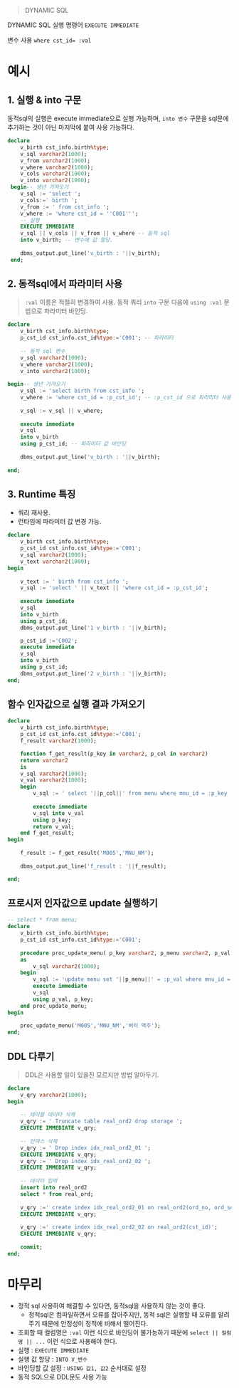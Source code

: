 > DYNAMIC SQL

DYNAMIC SQL 실행 명령어
`EXECUTE IMMEDIATE`

변수 사용
`where cst_id= :val`

# **예시**
## 1. 실행 & into 구문 
동적sql의 실행은 execute immediate으로 실행 가능하며, `into 변수` 구문을 sql문에 추가하는 것이 아닌 마지막에 붙여 사용 가능하다.
``` sql
declare
    v_birth cst_info.birth%type;
    v_sql varchar2(1000);
    v_from varchar2(1000);
    v_where varchar2(1000);
    v_cols varchar2(1000);
    v_into varchar2(1000);
 begin-- 생년 가져오기
    v_sql := 'select ';
    v_cols:=' birth ';
    v_from := ' from cst_info ';
    v_where := 'where cst_id = ''C001''';
    -- 실행 
    EXECUTE IMMEDIATE
    v_sql || v_cols || v_from || v_where -- 동적 sql 
    into v_birth; -- 변수에 값 할당.
    
    dbms_output.put_line('v_birth : '||v_birth);
 end;
```

## 2. 동적sql에서 파라미터 사용
> `:val` 이름은 적절히 변경하여 사용.
> 동적 쿼리 `into` 구문 다음에 `using :val` 문법으로 파라미터 바인딩.

``` SQL
declare 
    v_birth cst_info.birth%type;
    p_cst_id cst_info.cst_id%type:='C001'; -- 파라미터
    
    -- 동적 sql 변수
    v_sql varchar2(1000);
    v_where varchar2(1000);
    v_into varchar2(1000);
    
begin-- 생년 가져오기
    v_sql := 'select birth from cst_info ';
    v_where := 'where cst_id = :p_cst_id'; -- :p_cst_id 으로 파라미터 사용.
    
    v_sql := v_sql || v_where;
    
    execute immediate
    v_sql
    into v_birth
    using p_cst_id; -- 파라미터 값 바인딩
    
    dbms_output.put_line('v_birth : '||v_birth);
    
end;
```

## 3. Runtime 특징
- 쿼리 재사용.
- 런타임에 파라미터 값 변경 가능.

``` sql
declare 
    v_birth cst_info.birth%type;
    p_cst_id cst_info.cst_id%type:='C001';
    v_sql varchar2(1000);
    v_text varchar2(1000);
begin
    
    v_text := ' birth from cst_info ';
    v_sql := 'select ' || v_text || 'where cst_id = :p_cst_id';
    
    execute immediate 
    v_sql
    into v_birth
    using p_cst_id;
    dbms_output.put_line('1 v_birth : '||v_birth);

    p_cst_id :='C002';
    execute immediate 
    v_sql
    into v_birth
    using p_cst_id;
    dbms_output.put_line('2 v_birth : '||v_birth);
end;
```



## 함수 인자값으로 실행 결과 가져오기

``` sql
declare 
    v_birth cst_info.birth%type;
    p_cst_id cst_info.cst_id%type:='C001';
    f_result varchar2(1000);

    function f_get_result(p_key in varchar2, p_col in varchar2)
    return varchar2
    is
    v_sql varchar2(1000);
    v_val varchar2(1000);
    begin
        v_sql := ' select '||p_col||' from menu where mnu_id = :p_key ';
        
        execute immediate
        v_sql into v_val
        using p_key;
        return v_val;
    end f_get_result;
begin
    
    f_result := f_get_result('M005','MNU_NM');
    
    dbms_output.put_line('f_result : '||f_result);

end;
```

##  프로시저 인자값으로  update 실행하기 
``` sql 
-- select * from menu;
declare 
    v_birth cst_info.birth%type;
    p_cst_id cst_info.cst_id%type:='C001';
    
    procedure proc_update_menu( p_key varchar2, p_menu varchar2, p_val varchar2)
    as
        v_sql varchar2(1000);
    begin
        v_sql := 'update menu set '||p_menu||' = :p_val where mnu_id = :p_key';
        execute immediate 
        v_sql
        using p_val, p_key;
    end proc_update_menu;
begin
    
    proc_update_menu('M005','MNU_NM','버터 맥주');
end;
```

## DDL 다루기
> DDL은 사용할 일이 있을진 모르지만 방법 알아두기.

``` SQL
declare
    v_qry varchar2(1000);
begin
    
    -- 테이블 데이타 삭제 
    v_qry := ' Truncate table real_ord2 drop storage ';
    EXECUTE IMMEDIATE v_qry;
    
    -- 인덱스 삭제 
    v_qry := ' Drop index idx_real_ord2_01 ';
    EXECUTE IMMEDIATE v_qry;
    v_qry := ' Drop index idx_real_ord2_02 ';
    EXECUTE IMMEDIATE v_qry;
    
    -- 데이타 입력 
    insert into real_ord2 
    select * from real_ord;
    
    v_qry :=' create index idx_real_ord2_01 on real_ord2(ord_no, ord_seq)';
    EXECUTE IMMEDIATE v_qry;
    
    v_qry :=' create index idx_real_ord2_02 on real_ord2(cst_id)';
    EXECUTE IMMEDIATE v_qry;
    
    commit;
end;
```

# 마무리

- 정적 sql 사용하여 해결할 수 있다면, 동적sql을 사용하지 않는 것이 좋다.
	- 정적sql은 컴파일하면서 오류를 잡아주지만, 동적 sql은 실행할 때 오류를 알려주기 때문에 안정성이 정적에 비해서 떨어진다.
- 조회할 때 컬럼명은 `:val` 이런 식으로 바인딩이 불가능하기 때문에 
  `select || 컬럼명 || ...` 이런 식으로 사용해야 한다.
- 실행 : `EXECUTE IMMEDIATE`
- 실행 값 할당 : `INTO V_변수`
- 바인딩할 값 설정 : `USING 값1, 값2` 순서대로 설정
- 동적 SQL으로 DDL문도 사용 가능

